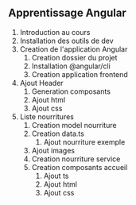 ## Apprentissage Angular
1. Introduction au cours
2. Installation des outils de dev
3. Creation de l'application Angular
    1. Creation dossier du projet
    2. Installation @angular/cli
    3. Creation application frontend
4. Ajout Header
    1. Generation composants
    2. Ajout html
    3. Ajout css
5. Liste nourritures
    1. Creation model nourriture
    2. Creation data.ts
        1. Ajout nourriture exemple
    3. Ajout images
    4. Creation nourriture service
    5. Creation composants accueil
        1. Ajout ts
        2. Ajout html
        3. Ajout css